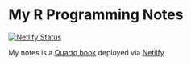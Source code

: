 # My R Programming Notes

[![Netlify Status](https://api.netlify.com/api/v1/badges/7048c61e-c11f-4ca8-b297-bbcce599fa71/deploy-status)](https://app.netlify.com/sites/r-programming-lightbridge/deploys)

My notes is a [Quarto book](https://quarto.org/docs/reference/projects/books.html) deployed via [Netlify](https://r-programming-lightbridge.netlify.app)
